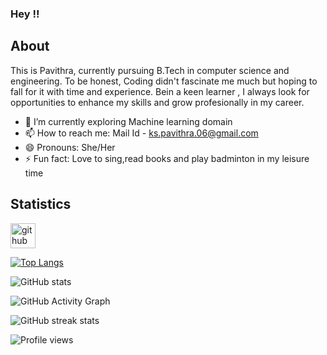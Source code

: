 ### Hey !!

## About

This is Pavithra, currently pursuing B.Tech in computer science and engineering. 
To be honest, Coding didn't fascinate me much but hoping to fall for it with time and experience.
Bein a keen learner , I always look for opportunities to enhance my skills and grow profesionally in my career.


- 🌱 I’m currently exploring Machine learning domain
- 📫 How to reach me: Mail Id - ks.pavithra.06@gmail.com
- 😄 Pronouns: She/Her
- ⚡ Fun fact: Love to sing,read books and play badminton in my leisure time

## Statistics

[<img src='https://cdn.jsdelivr.net/npm/simple-icons@3.0.1/icons/github.svg' alt='github' height='40'>](https://github.com/Pavithra-ks-06)  

[![Top Langs](https://github-readme-stats.vercel.app/api/top-langs/?username=Pavithra-ks-06)](https://github.com/anuraghazra/github-readme-stats)

![GitHub stats](https://github-readme-stats.vercel.app/api?username=Pavithra-ks-06&show_icons=true&count_private=true)  

![GitHub Activity Graph](https://activity-graph.herokuapp.com/graph?username=Pavithra-ks-06)  

![GitHub streak stats](https://github-readme-streak-stats.herokuapp.com/?user=Pavithra-ks-06)  

![Profile views](https://gpvc.arturio.dev/Pavithra-ks-06)

